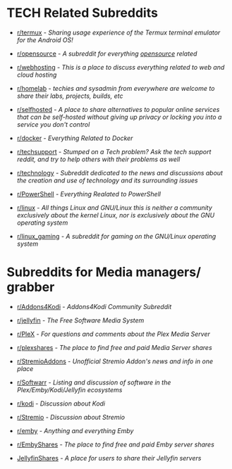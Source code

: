 # TECH Related Subreddits

* [r/termux](https://www.reddit.com/r/termux) - *Sharing usage experience of the Termux terminal emulator for the Android OS!*

* [r/opensource](https://www.reddit.com/r/opensource) - *A subreddit for everything [opensource](http://en.wikipedia.org/wiki/Open_source) related*

* [r/webhosting](https://www.reddit.com/r/webhosting) - *This is a place to discuss everything related to web and cloud hosting*

* [r/homelab](https://www.reddit.com/r/homelab/) - *techies and sysadmin from everywhere are welcome to share their labs, projects, builds, etc*

* [r/selfhosted](https://www.reddit.com/r/selfhosted) - *A place to share alternatives to popular online services that can be self-hosted without giving up privacy or locking you into a service you don't control*

* [r/docker](https://www.reddit.com/r/docker) - *Everything Related to Docker*

* [r/techsupport](https://www.reddit.com/r/techsupport) - *Stumped on a Tech problem? Ask the tech support reddit, and try to help others with their problems as well*

* [r/technology](https://www.reddit.com/r/technology) - *Subreddit dedicated to the news and discussions about the creation and use of technology and its surrounding issues*

* [r/PowerShell](https://www.reddit.com/r/PowerShell) - *Everything Realated to PowerShell*

* [r/linux](https://www.reddit.com/r/linux) - *All things Linux and GNU/Linux  this is neither a community exclusively about the kernel Linux, nor is exclusively about the GNU operating system*

* [r/linux_gaming](https://www.reddit.com/r/linux_gaming/) - *A subreddit for gaming on the GNU/Linux operating system*

# Subreddits for Media managers/ grabber

* [r/Addons4Kodi](https://www.reddit.com/r/Addons4Kodi) - *Addons4Kodi Community Subreddit*

* [r/jellyfin](https://www.reddit.com/r/jellyfin) - *The Free Software Media System*

* [r/PleX](https://www.reddit.com/r/PleX) - *For questions and comments about the Plex Media Server*

* [r/plexshares](https://www.reddit.com/r/plexshares) - *The place to find free and paid Media Server shares*

* [r/StremioAddons](https://www.reddit.com/r/StremioAddons) - *Unofficial Stremio Addon's news and info in one place*

* [r/Softwarr](https://www.reddit.com/r/Softwarr) - *Listing and discussion of software in the Plex/Emby/Kodi/Jellyfin ecosystems*

* [r/kodi](https://www.reddit.com/r/kodi) - *Discussion about Kodi*

* [r/Stremio](https://www.reddit.com/r/Stremio) - *Discussion about Stremio*

* [r/emby](https://www.reddit.com/r/emby) - *Anything and everything Emby*

* [r/EmbyShares](https://www.reddit.com/r/EmbyShares) - *The place to find free and paid Emby server shares*

* [JellyfinShares](https://www.reddit.com/r/JellyfinShares) - *A place for users to share their Jellyfin servers*
